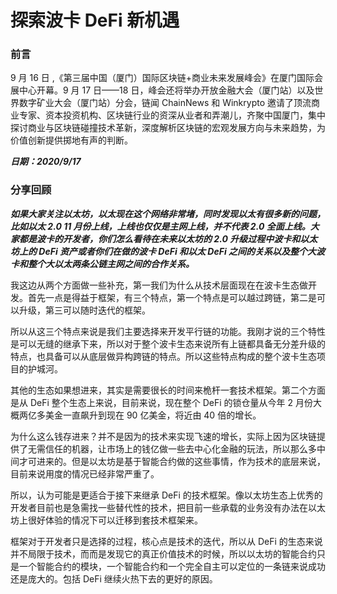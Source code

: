 # 探索波卡 DeFi 新机遇

### 前言
9 月 16 日 ,《第三届中国（厦门）国际区块链+商业未来发展峰会》在厦门国际会展中心开幕。9 月 17 日——18 日，峰会还将举办开放金融大会（厦门站）以及世界数字矿业大会（厦门站）分会，链闻 ChainNews 和 Winkrypto 邀请了顶流商业专家、资本投资机构、区块链行业的资深从业者和弄潮儿，齐聚中国厦门，集中探讨商业与区块链碰撞技术革新，深度解析区块链的宏观发展方向与未来趋势，为价值创新提供掷地有声的判断。

***日期：2020/9/17***

### 分享回顾

***如果大家关注以太坊，以太现在这个网络非常堵，同时发现以太有很多新的问题，比如以太 2.0 11 月份上线，上线也仅仅是主网上线，并不代表 2.0 全面上线。大家都是波卡的开发者，你们怎么看待在未来以太坊的 2.0 升级过程中波卡和以太坊上的 DeFi 资产或者你们在做的波卡 DeFi 和以太 DeFi 之间的关系以及整个大波卡和整个大以太两条公链主网之间的合作关系。***

我这边从两个方面做一些补充，第一我们为什么从技术层面现在在波卡生态做开发。首先一点是得益于框架，有三个特点，第一个特点是可以越过跨链，第二是可以升级，第三可以随时迭代的框架。

所以从这三个特点来说是我们主要选择来开发平行链的功能。我刚才说的三个特性是可以无缝的继承下来，所以对于整个波卡生态来说所有上链都具备无分差升级的特点，也具备可以从底层做异构跨链的特点。所以这些特点构成的整个波卡生态项目的护城河。

其他的生态如果想进来，其实是需要很长的时间来桅杆一套技术框架。第二个方面是从 DeFi 整个生态上来说，目前来说，现在整个 DeFi 的锁仓量从今年 2 月份大概两亿多美金一直飙升到现在 90 亿美金，将近由 40 倍的增长。

为什么这么钱存进来？并不是因为的技术来实现飞速的增长，实际上因为区块链提供了无需信任的机器，让市场上的钱亿做一些去中心化金融的玩法，所以那么多中间才可进来的。但是以太坊是基于智能合约做的这些事情，作为技术的底层来说，目前来说用度的情况已经非常严重了。

所以，认为可能是更适合于接下来继承 DeFi 的技术框架。像以太坊生态上优秀的开发者目前也是急需找一些替代性的技术，把目前一些承载的业务没有办法在以太坊上很好体验的情况下可以迁移到套技术框架来。

框架对于开发者只是选择的过程，核心点是技术的迭代，所以从 DeFi 的生态来说并不局限于技术，而而是发现它的真正价值技术的时候，所以以太坊的智能合约只是一个智能合约的模块，一个智能合约和一个完全自主可以定位的一条链来说成功还是庞大的。包括 DeFi 继续火热下去的更好的原因。

